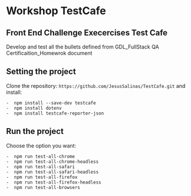 # Workshop TestCafe

## Front End Challenge Execercises Test Cafe

Develop and test all the bullets defined from GDL_FullStack QA Certificaition_Homewrok document

## Setting the project

Clone the repository: `` https://github.com/JesusSalinas/TestCafe.git `` and install: 

    -  npm install --save-dev testcafe 
    -  npm install dotenv 
    -  npm install testcafe-reporter-json 

## Run the project 

Choose the option you want:

    -  npm run test-all-chrome 
    -  npm run test-all-chrome-headless 
    -  npm run test-all-safari 
    -  npm run test-all-safari-headless 
    -  npm run test-all-firefox 
    -  npm run test-all-firefox-headless 
    -  npm run test-all-browsers 

